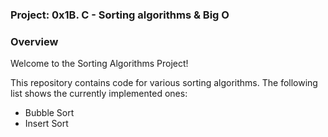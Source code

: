 ### <strong>Project</strong>: 0x1B. C - Sorting algorithms & Big O
### Overview

Welcome to the Sorting Algorithms Project!

This repository contains code for various sorting algorithms. The following list shows the currently implemented ones:
- Bubble Sort
- Insert Sort